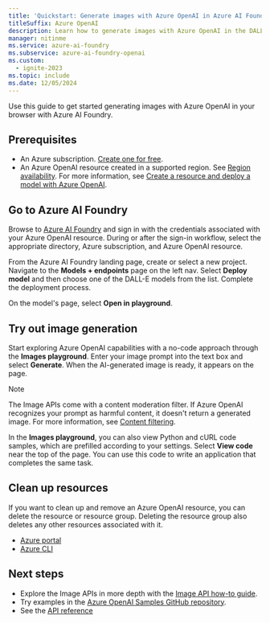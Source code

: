 ```yaml
---
title: 'Quickstart: Generate images with Azure OpenAI in Azure AI Foundry Models and Azure AI Foundry'
titleSuffix: Azure OpenAI
description: Learn how to generate images with Azure OpenAI in the DALL-E playground (Preview) in Azure AI Foundry.
manager: nitinme
ms.service: azure-ai-foundry
ms.subservice: azure-ai-foundry-openai
ms.custom:
  - ignite-2023
ms.topic: include
ms.date: 12/05/2024
---
```


Use this guide to get started generating images with Azure OpenAI in your browser with Azure AI Foundry.

## Prerequisites

- An Azure subscription. <a href="https://azure.microsoft.com/free/ai-services" target="_blank">Create one for free</a>.
- An Azure OpenAI resource created in a supported region. See [Region availability](/azure/ai-foundry/openai/concepts/models#model-summary-table-and-region-availability). For more information, see [Create a resource and deploy a model with Azure OpenAI](../how-to/create-resource.md).


## Go to Azure AI Foundry

Browse to [Azure AI Foundry](https://ai.azure.com/?cid=learnDocs) and sign in with the credentials associated with your Azure OpenAI resource. During or after the sign-in workflow, select the appropriate directory, Azure subscription, and Azure OpenAI resource.

From the Azure AI Foundry landing page, create or select a new project. Navigate to the **Models + endpoints** page on the left nav. Select **Deploy model** and then choose one of the DALL-E models from the list. Complete the deployment process. 

On the model's page, select **Open in playground**.

## Try out image generation

Start exploring Azure OpenAI capabilities with a no-code approach through the **Images playground**. Enter your image prompt into the text box and select **Generate**. When the AI-generated image is ready, it appears on the page.

> [!NOTE]
> The Image APIs come with a content moderation filter. If Azure OpenAI recognizes your prompt as harmful content, it doesn't return a generated image. For more information, see [Content filtering](../concepts/content-filter.md).

In the **Images playground**, you can also view Python and cURL code samples, which are prefilled according to your settings. Select **View code** near the top of the page. You can use this code to write an application that completes the same task.

## Clean up resources

If you want to clean up and remove an Azure OpenAI resource, you can delete the resource or resource group. Deleting the resource group also deletes any other resources associated with it.

- [Azure portal](../../../ai-services/multi-service-resource.md?pivots=azportal#clean-up-resources)
- [Azure CLI](../../../ai-services/multi-service-resource.md?pivots=azcli#clean-up-resources)

## Next steps

* Explore the Image APIs in more depth with the [Image API how-to guide](../how-to/dall-e.md).
* Try examples in the [Azure OpenAI Samples GitHub repository](https://github.com/Azure/azure-openai-samples).
* See the [API reference](../reference.md#image-generation)
